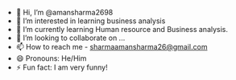 - 👋 Hi, I’m @amansharma2698
- 👀 I’m interested in learning business analysis
- 🌱 I’m currently learning Human resource and Business analysis.
- 💞️ I’m looking to collaborate on ...
- 📫 How to reach me - sharmaamansharma26@gmail.com
- 😄 Pronouns: He/Him
- ⚡ Fun fact: I am very funny!

<!---
amansharma2698/amansharma2698 is a ✨ special ✨ repository because its `README.md` (this file) appears on your GitHub profile.
You can click the Preview link to take a look at your changes.
--->

